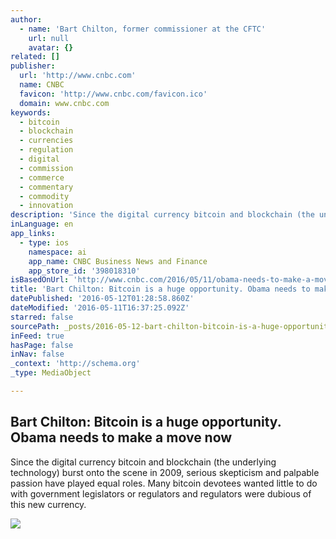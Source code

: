 ```yaml
---
author:
  - name: 'Bart Chilton, former commissioner at the CFTC'
    url: null
    avatar: {}
related: []
publisher:
  url: 'http://www.cnbc.com'
  name: CNBC
  favicon: 'http://www.cnbc.com/favicon.ico'
  domain: www.cnbc.com
keywords:
  - bitcoin
  - blockchain
  - currencies
  - regulation
  - digital
  - commission
  - commerce
  - commentary
  - commodity
  - innovation
description: 'Since the digital currency bitcoin and blockchain (the underlying technology) burst onto the scene in 2009, serious skepticism and palpable passion have played equal roles. Many bitcoin devotees wanted little to do with government legislators or regulators and regulators were dubious of this new currency.'
inLanguage: en
app_links:
  - type: ios
    namespace: ai
    app_name: CNBC Business News and Finance
    app_store_id: '398018310'
isBasedOnUrl: 'http://www.cnbc.com/2016/05/11/obama-needs-to-make-a-move-on-bitcoin-now-bart-chilton-commentary.html'
title: 'Bart Chilton: Bitcoin is a huge opportunity. Obama needs to make a move now'
datePublished: '2016-05-12T01:28:58.860Z'
dateModified: '2016-05-11T16:37:25.092Z'
starred: false
sourcePath: _posts/2016-05-12-bart-chilton-bitcoin-is-a-huge-opportunity-obama-needs-to.md
inFeed: true
hasPage: false
inNav: false
_context: 'http://schema.org'
_type: MediaObject

---
```

<article style=""><h1>Bart Chilton: Bitcoin is a huge opportunity. Obama needs to make a move now</h1><p>Since the digital currency bitcoin and blockchain (the underlying technology) burst onto the scene in 2009, serious skepticism and palpable passion have played equal roles. Many bitcoin devotees wanted little to do with government legislators or regulators and regulators were dubious of this new currency.</p><img src="http://fm.cnbc.com/applications/cnbc.com/resources/img/editorial/2016/02/22/103407690-GettyImages-509062316.1910x1000.jpg" /></article>